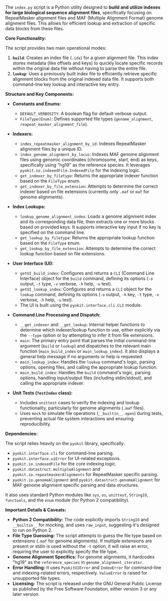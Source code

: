The `index.py` script is a Python utility designed to **build and utilize indexes for large biological sequence alignment files**, specifically focusing on RepeatMasker alignment files and MAF (Multiple Alignment Format) genome alignment files. This allows for efficient lookup and extraction of specific data blocks from these files.

**Core Functionality:**

The script provides two main operational modes:

1.  **`build`**: Creates an index file (`.idx`) for a given alignment file. This index stores metadata (like offsets and keys) to quickly locate specific records within the original data file without having to parse the entire file.
2.  **`lookup`**: Uses a previously built index file to efficiently retrieve specific alignment blocks from the original indexed data file. It supports both command-line key lookup and interactive key entry.

**Structure and Key Components:**

*   **Constants and Enums:**
    *   `DEFAULT_VERBOSITY`: A boolean flag for default verbose output.
    *   `FileType(Enum)`: Defines supported file types (`genome_alignment`, `reapeat_masker_alignment_file`).

*   **Indexers:**
    *   `index_repeatmasker_alignment_by_id`: Indexes RepeatMasker alignment files by a unique ID.
    *   `index_genome_alignment_by_locus`: Indexes MAF genome alignment files using genomic coordinates (chromosome, start, end) as keys, specifically using "hg19" as the reference species. It leverages `pyokit.io.indexedFile.IndexedFile` for the indexing logic.
    *   `get_indexer_by_filetype`: Returns the appropriate indexer function based on the `FileType` enum.
    *   `get_indexer_by_file_extension`: Attempts to determine the correct indexer based on file extensions (currently only `.maf` or `maf` for genome alignments).

*   **Index Lookups:**
    *   `lookup_genome_alignment_index`: Loads a genome alignment index and its corresponding data file, then extracts one or more blocks based on provided keys. It supports interactive key input if no key is specified on the command line.
    *   `get_lookup_by_filetype`: Returns the appropriate lookup function based on the `FileType` enum.
    *   `get_lookup_by_file_extension`: Attempts to determine the correct lookup function based on file extensions.

*   **User Interface (UI):**
    *   `getUI_build_index`: Configures and returns a `CLI` (Command Line Interface) object for the `build` command, defining its options (`-o` output, `-t` type, `-v` verbose, `-h` help, `-u` test).
    *   `getUI_lookup_index`: Configures and returns a `CLI` object for the `lookup` command, defining its options (`-o` output, `-k` key, `-t` type, `-v` verbose, `-h` help, `-u` test).
    *   The UI is built using the `pyokit.interface.cli.CLI` module.

*   **Command Line Processing and Dispatch:**
    *   `__get_indexer` and `__get_lookup`: Internal helper functions to determine which indexer/lookup function to use, either explicitly via the `--type` option or by attempting to infer it from file extensions.
    *   `main`: The primary entry point that parses the initial command-line argument (`build` or `lookup`) and dispatches to the relevant main function (`main_build_index` or `main_lookup_index`). It also displays a general help message if no arguments or help is requested.
    *   `main_lookup_index`: Handles the `lookup` command's logic, parsing options, opening files, and calling the appropriate lookup function.
    *   `main_build_index`: Handles the `build` command's logic, parsing options, handling input/output files (including stdin/stdout), and calling the appropriate indexer.

*   **Unit Tests (`TestIndex` class):**
    *   Includes `unittest` cases to verify the indexing and lookup functionality, particularly for genome alignments (`.maf` files).
    *   Uses `mock` to simulate file operations (`__builtin__.open`) during tests, preventing actual file system interactions and ensuring reproducibility.

**Dependencies:**

The script relies heavily on the `pyokit` library, specifically:
*   `pyokit.interface.cli` for command-line parsing.
*   `pyokit.interface.uiError` for UI-related exceptions.
*   `pyokit.io.indexedFile` for the core indexing logic.
*   `pyokit.datastruct.multipleAlignment` and `pyokit.io.repeatmaskerAlignments` for RepeatMasker specific parsing.
*   `pyokit.io.genomeAlignment` and `pyokit.datastruct.genomeAlignment` for MAF genome alignment specific parsing and data structures.

It also uses standard Python modules like `sys`, `os`, `unittest`, `StringIO`, `functools`, and the `enum` module (for Python 2 compatibility).

**Important Details & Caveats:**

*   **Python 2 Compatibility:** The code explicitly imports `StringIO` and `__builtin__` for mocking, and uses `raw_input`, suggesting it's designed to run on Python 2.
*   **File Type Guessing:** The script attempts to guess the file type based on extensions (`.maf` for genome alignments). If multiple extensions are present or stdin is used without the `-t` option, it will raise an error, requiring the user to explicitly specify the file type.
*   **Genome Alignment Specifics:** For genome alignments, it hardcodes "hg19" as the `reference_species` in `genome_alignment_iterator`.
*   **Error Handling:** It uses `PyokitUIError` and `IndexError` for command-line and indexing-related errors, respectively. `ValueError` is raised for unsupported file types.
*   **Licensing:** The script is released under the GNU General Public License as published by the Free Software Foundation, either version 3 or any later version.